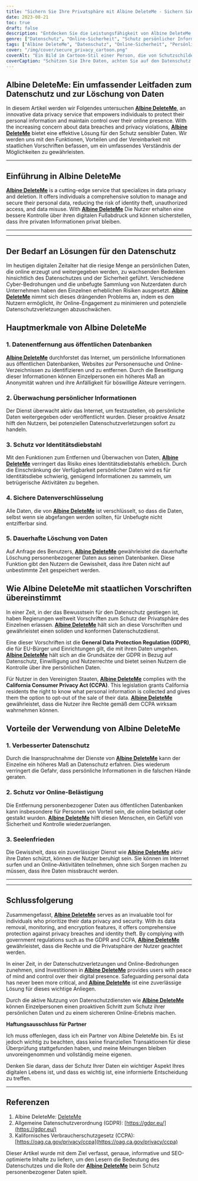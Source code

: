 ```yaml
---
title: "Sichern Sie Ihre Privatsphäre mit Albine DeleteMe - Sichern Sie Ihre digitale Präsenz"
date: 2023-08-21
toc: true
draft: false
description: "Entdecken Sie die Leistungsfähigkeit von Albine DeleteMe, einem Datenschutzdienst, der Sie in die Lage versetzt, Ihre persönlichen Informationen zu schützen und so für Online-Sicherheit und Seelenfrieden zu sorgen."
genre: ["Datenschutz", "Online-Sicherheit", "Schutz persönlicher Informationen", "Prävention von Identitätsdiebstahl", "Verwaltung des digitalen Fußabdrucks", "Cybersecurity", "Internet Privacy", "Löschung von Daten", "GDPR-Einhaltung", "CCPA"]
tags: ["Albine DeleteMe", "Datenschutz", "Online-Sicherheit", "Persönliche Informationen", "Prävention von Identitätsdiebstahl", "Digitaler Fußabdruck", "Cybersecurity", "Internet Privacy", "Löschung von Daten", "GDPR-Einhaltung", "CCPA", "Datenschutz", "Datenpanne", "Datenschutz Service", "Sensible Daten", "Online-Präsenz", "Datenschutzbestimmungen", "Überwachung der Daten", "Identitätsschutz", "Datenverschlüsselung", "Verletzung der Privatsphäre", "Persönliche Daten schützen", "Schutz der Online-Privatsphäre", "Sicheres Entfernen von Daten", "Prävention von Bedrohungen der Privatsphäre", "Eindämmung von Identitätsdiebstahl", "Lösung für den Datenschutz", "Online Privacy Management", "Maßnahmen zur Datensicherheit", "Einhaltung der Datenschutzbestimmungen", "Online-Identitätsschutz"]
cover: "/img/cover/secure_privacy_cartoon.png"
coverAlt: "Ein Bild im Cartoon-Stil einer Person, die von Schutzschilden umgeben ist, die für den Schutz der Privatsphäre und der Daten im Internet stehen."
coverCaption: "Schützen Sie Ihre Daten, achten Sie auf den Datenschutz."
---
```


## Albine DeleteMe: Ein umfassender Leitfaden zum Datenschutz und zur Löschung von Daten

In diesem Artikel werden wir Folgendes untersuchen [**Albine DeleteMe**](https://dnt.abine.com/#/ref_register/pC8ZbvQtt), an innovative data privacy service that empowers individuals to protect their personal information and maintain control over their online presence. With the increasing concern about data breaches and privacy violations, [**Albine DeleteMe**](https://dnt.abine.com/#/ref_register/pC8ZbvQtt) bietet eine effektive Lösung für den Schutz sensibler Daten. Wir werden uns mit den Funktionen, Vorteilen und der Vereinbarkeit mit staatlichen Vorschriften befassen, um ein umfassendes Verständnis der Möglichkeiten zu gewährleisten.

______

## Einführung in Albine DeleteMe

[**Albine DeleteMe**](https://dnt.abine.com/#/ref_register/pC8ZbvQtt) is a cutting-edge service that specializes in data privacy and deletion. It offers individuals a comprehensive solution to manage and secure their personal data, reducing the risk of identity theft, unauthorized access, and data misuse. With [**Albine DeleteMe**](https://dnt.abine.com/#/ref_register/pC8ZbvQtt) Die Nutzer erhalten eine bessere Kontrolle über ihren digitalen Fußabdruck und können sicherstellen, dass ihre privaten Informationen privat bleiben.

______

______

## Der Bedarf an Lösungen für den Datenschutz

Im heutigen digitalen Zeitalter hat die riesige Menge an persönlichen Daten, die online erzeugt und weitergegeben werden, zu wachsenden Bedenken hinsichtlich des Datenschutzes und der Sicherheit geführt. Verschiedene Cyber-Bedrohungen und die unbefugte Sammlung von Nutzerdaten durch Unternehmen haben den Einzelnen erheblichen Risiken ausgesetzt. [**Albine DeleteMe**](https://dnt.abine.com/#/ref_register/pC8ZbvQtt) nimmt sich dieses drängenden Problems an, indem es den Nutzern ermöglicht, ihr Online-Engagement zu minimieren und potenzielle Datenschutzverletzungen abzuschwächen.

## Hauptmerkmale von Albine DeleteMe

### 1. Datenentfernung aus öffentlichen Datenbanken

[**Albine DeleteMe**](https://dnt.abine.com/#/ref_register/pC8ZbvQtt) durchforstet das Internet, um persönliche Informationen aus öffentlichen Datenbanken, Websites zur Personensuche und Online-Verzeichnissen zu identifizieren und zu entfernen. Durch die Beseitigung dieser Informationen können Einzelpersonen ein höheres Maß an Anonymität wahren und ihre Anfälligkeit für böswillige Akteure verringern.

### 2. Überwachung persönlicher Informationen

Der Dienst überwacht aktiv das Internet, um festzustellen, ob persönliche Daten weitergegeben oder veröffentlicht wurden. Dieser proaktive Ansatz hilft den Nutzern, bei potenziellen Datenschutzverletzungen sofort zu handeln.

### 3. Schutz vor Identitätsdiebstahl

Mit den Funktionen zum Entfernen und Überwachen von Daten, [**Albine DeleteMe**](https://dnt.abine.com/#/ref_register/pC8ZbvQtt) verringert das Risiko eines Identitätsdiebstahls erheblich. Durch die Einschränkung der Verfügbarkeit persönlicher Daten wird es für Identitätsdiebe schwierig, genügend Informationen zu sammeln, um betrügerische Aktivitäten zu begehen.

### 4. Sichere Datenverschlüsselung

Alle Daten, die von [**Albine DeleteMe**](https://dnt.abine.com/#/ref_register/pC8ZbvQtt) ist verschlüsselt, so dass die Daten, selbst wenn sie abgefangen werden sollten, für Unbefugte nicht entzifferbar sind.

### 5. Dauerhafte Löschung von Daten

Auf Anfrage des Benutzers, [**Albine DeleteMe**](https://dnt.abine.com/#/ref_register/pC8ZbvQtt) gewährleistet die dauerhafte Löschung personenbezogener Daten aus seinen Datenbanken. Diese Funktion gibt den Nutzern die Gewissheit, dass ihre Daten nicht auf unbestimmte Zeit gespeichert werden.

## Wie Albine DeleteMe mit staatlichen Vorschriften übereinstimmt

In einer Zeit, in der das Bewusstsein für den Datenschutz gestiegen ist, haben Regierungen weltweit Vorschriften zum Schutz der Privatsphäre des Einzelnen erlassen. [**Albine DeleteMe**](https://dnt.abine.com/#/ref_register/pC8ZbvQtt) hält sich an diese Vorschriften und gewährleistet einen soliden und konformen Datenschutzdienst.

Eine dieser Vorschriften ist die **General Data Protection Regulation (GDPR)**, die für EU-Bürger und Einrichtungen gilt, die mit ihren Daten umgehen. [**Albine DeleteMe**](https://dnt.abine.com/#/ref_register/pC8ZbvQtt) hält sich an die Grundsätze der GDPR in Bezug auf Datenschutz, Einwilligung und Nutzerrechte und bietet seinen Nutzern die Kontrolle über ihre persönlichen Daten.

Für Nutzer in den Vereinigten Staaten, [**Albine DeleteMe**](https://dnt.abine.com/#/ref_register/pC8ZbvQtt) complies with the **California Consumer Privacy Act (CCPA)**. This legislation grants California residents the right to know what personal information is collected and gives them the option to opt-out of the sale of their data. [**Albine DeleteMe**](https://dnt.abine.com/#/ref_register/pC8ZbvQtt) gewährleistet, dass die Nutzer ihre Rechte gemäß dem CCPA wirksam wahrnehmen können.

## Vorteile der Verwendung von Albine DeleteMe

### 1. Verbesserter Datenschutz

Durch die Inanspruchnahme der Dienste von [**Albine DeleteMe**](https://dnt.abine.com/#/ref_register/pC8ZbvQtt) kann der Einzelne ein höheres Maß an Datenschutz erfahren. Dies wiederum verringert die Gefahr, dass persönliche Informationen in die falschen Hände geraten.

### 2. Schutz vor Online-Belästigung

Die Entfernung personenbezogener Daten aus öffentlichen Datenbanken kann insbesondere für Personen von Vorteil sein, die online belästigt oder gestalkt wurden. [**Albine DeleteMe**](https://dnt.abine.com/#/ref_register/pC8ZbvQtt) hilft diesen Menschen, ein Gefühl von Sicherheit und Kontrolle wiederzuerlangen.

### 3. Seelenfrieden

Die Gewissheit, dass ein zuverlässiger Dienst wie [**Albine DeleteMe**](https://dnt.abine.com/#/ref_register/pC8ZbvQtt) aktiv ihre Daten schützt, können die Nutzer beruhigt sein. Sie können im Internet surfen und an Online-Aktivitäten teilnehmen, ohne sich Sorgen machen zu müssen, dass ihre Daten missbraucht werden.

______

______


## Schlussfolgerung

Zusammengefasst, [**Albine DeleteMe**](https://dnt.abine.com/#/ref_register/pC8ZbvQtt) serves as an invaluable tool for individuals who prioritize their data privacy and security. With its data removal, monitoring, and encryption features, it offers comprehensive protection against privacy breaches and identity theft. By complying with government regulations such as the GDPR and CCPA, [**Albine DeleteMe**](https://dnt.abine.com/#/ref_register/pC8ZbvQtt) gewährleistet, dass die Rechte und die Privatsphäre der Nutzer geachtet werden.

In einer Zeit, in der Datenschutzverletzungen und Online-Bedrohungen zunehmen, sind Investitionen in [**Albine DeleteMe**](https://dnt.abine.com/#/ref_register/pC8ZbvQtt) provides users with peace of mind and control over their digital presence. Safeguarding personal data has never been more critical, and [**Albine DeleteMe**](https://dnt.abine.com/#/ref_register/pC8ZbvQtt) ist eine zuverlässige Lösung für dieses wichtige Anliegen.

Durch die aktive Nutzung von Datenschutzdiensten wie [**Albine DeleteMe**](https://dnt.abine.com/#/ref_register/pC8ZbvQtt) können Einzelpersonen einen proaktiven Schritt zum Schutz ihrer persönlichen Daten und zu einem sichereren Online-Erlebnis machen.

**Haftungsausschluss für Partner**

Ich muss offenlegen, dass ich ein Partner von Albine DeleteMe bin. Es ist jedoch wichtig zu beachten, dass keine finanziellen Transaktionen für diese Überprüfung stattgefunden haben, und meine Meinungen bleiben unvoreingenommen und vollständig meine eigenen.

Denken Sie daran, dass der Schutz Ihrer Daten ein wichtiger Aspekt Ihres digitalen Lebens ist, und dass es wichtig ist, eine informierte Entscheidung zu treffen.
______


## Referenzen

1. Albine DeleteMe: [DeleteMe](https://dnt.abine.com/#/ref_register/pC8ZbvQtt)
2. Allgemeine Datenschutzverordnung (GDPR): [https://gdpr.eu/](https://gdpr.eu/)
3. Kalifornisches Verbraucherschutzgesetz (CCPA): [https://oag.ca.gov/privacy/ccpa](https://oag.ca.gov/privacy/ccpa)

Dieser Artikel wurde mit dem Ziel verfasst, genaue, informative und SEO-optimierte Inhalte zu liefern, um den Lesern die Bedeutung des Datenschutzes und die Rolle der [**Albine DeleteMe**](https://dnt.abine.com/#/ref_register/pC8ZbvQtt) beim Schutz personenbezogener Daten spielt.




